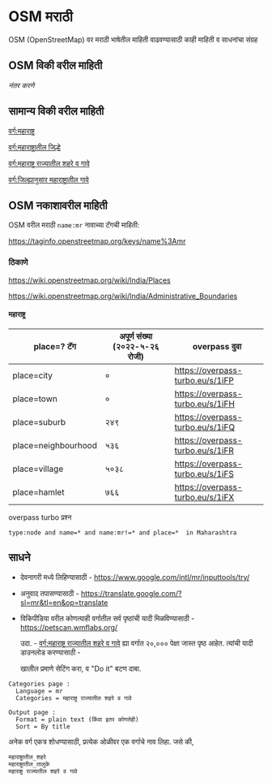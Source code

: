 # OSM मराठी

OSM (OpenStreetMap) वर मराठी भाषेतील माहिती वाढवण्यासाठी काही माहिती व साधनांचा संग्रह

## OSM विकी वरील  माहिती

*नंतर करणे*

## सामान्य विकी वरील माहिती

[वर्ग:महाराष्ट्र](https://mr.wikipedia.org/wiki/%E0%A4%B5%E0%A4%B0%E0%A5%8D%E0%A4%97:%E0%A4%AE%E0%A4%B9%E0%A4%BE%E0%A4%B0%E0%A4%BE%E0%A4%B7%E0%A5%8D%E0%A4%9F%E0%A5%8D%E0%A4%B0)

[वर्ग:महाराष्ट्रातील जिल्हे](https://mr.wikipedia.org/wiki/%E0%A4%B5%E0%A4%B0%E0%A5%8D%E0%A4%97:%E0%A4%AE%E0%A4%B9%E0%A4%BE%E0%A4%B0%E0%A4%BE%E0%A4%B7%E0%A5%8D%E0%A4%9F%E0%A5%8D%E0%A4%B0%E0%A4%BE%E0%A4%A4%E0%A5%80%E0%A4%B2_%E0%A4%9C%E0%A4%BF%E0%A4%B2%E0%A5%8D%E0%A4%B9%E0%A5%87)


[वर्ग:महाराष्ट्र राज्यातील शहरे व गावे](https://mr.wikipedia.org/wiki/%E0%A4%B5%E0%A4%B0%E0%A5%8D%E0%A4%97:%E0%A4%AE%E0%A4%B9%E0%A4%BE%E0%A4%B0%E0%A4%BE%E0%A4%B7%E0%A5%8D%E0%A4%9F%E0%A5%8D%E0%A4%B0_%E0%A4%B0%E0%A4%BE%E0%A4%9C%E0%A5%8D%E0%A4%AF%E0%A4%BE%E0%A4%A4%E0%A5%80%E0%A4%B2_%E0%A4%B6%E0%A4%B9%E0%A4%B0%E0%A5%87_%E0%A4%B5_%E0%A4%97%E0%A4%BE%E0%A4%B5%E0%A5%87)

[वर्ग:जिल्ह्यानुसार महाराष्ट्रातील गावे](https://mr.wikipedia.org/wiki/%E0%A4%B5%E0%A4%B0%E0%A5%8D%E0%A4%97:%E0%A4%9C%E0%A4%BF%E0%A4%B2%E0%A5%8D%E0%A4%B9%E0%A5%8D%E0%A4%AF%E0%A4%BE%E0%A4%A8%E0%A5%81%E0%A4%B8%E0%A4%BE%E0%A4%B0_%E0%A4%AE%E0%A4%B9%E0%A4%BE%E0%A4%B0%E0%A4%BE%E0%A4%B7%E0%A5%8D%E0%A4%9F%E0%A5%8D%E0%A4%B0%E0%A4%BE%E0%A4%A4%E0%A5%80%E0%A4%B2_%E0%A4%97%E0%A4%BE%E0%A4%B5%E0%A5%87)


## OSM नकाशावरील माहिती

OSM वरील मराठी `name:mr` नावाच्या टॅगची माहिती:

https://taginfo.openstreetmap.org/keys/name%3Amr

### ठिकाणे

https://wiki.openstreetmap.org/wiki/India/Places

https://wiki.openstreetmap.org/wiki/India/Administrative_Boundaries

#### महाराष्ट्र

| place=? टॅग | अपूर्ण संख्या (२०२२-५-२६ रोजी) | overpass दुवा
| --- | --- | --- |
| place=city | ० | https://overpass-turbo.eu/s/1iFP
| place=town | ० | https://overpass-turbo.eu/s/1iFH
| place=suburb | २४९ | https://overpass-turbo.eu/s/1iFQ
| place=neighbourhood | ५३६ | https://overpass-turbo.eu/s/1iFR
| place=village | ५०३८ | https://overpass-turbo.eu/s/1iFS
| place=hamlet | ७६६ | https://overpass-turbo.eu/s/1iFX

overpass turbo प्रश्न

`type:node and name=* and name:mr!=* and place=*  in Maharashtra`

## साधने

- देवनागरी मध्ये लिहिण्यासाठी -
https://www.google.com/intl/mr/inputtools/try/

- अनुवाद तपासण्यासाठी -
https://translate.google.com/?sl=mr&tl=en&op=translate

- विकिपीडिया वरील कोणत्याही वर्गातील सर्व पृष्ठांची यादी मिळविण्यासाठी -
https://petscan.wmflabs.org/

  उदा. - [वर्ग:महाराष्ट्र राज्यातील शहरे व गावे](https://mr.wikipedia.org/wiki/%E0%A4%B5%E0%A4%B0%E0%A5%8D%E0%A4%97:%E0%A4%AE%E0%A4%B9%E0%A4%BE%E0%A4%B0%E0%A4%BE%E0%A4%B7%E0%A5%8D%E0%A4%9F%E0%A5%8D%E0%A4%B0_%E0%A4%B0%E0%A4%BE%E0%A4%9C%E0%A5%8D%E0%A4%AF%E0%A4%BE%E0%A4%A4%E0%A5%80%E0%A4%B2_%E0%A4%B6%E0%A4%B9%E0%A4%B0%E0%A5%87_%E0%A4%B5_%E0%A4%97%E0%A4%BE%E0%A4%B5%E0%A5%87) ह्या वर्गात २०,००० पेक्षा जास्त पृष्ठ आहेत. त्यांची यादी डाउनलोड करण्यासाठी -

  खालील प्रमाणे सेटिंग करा, व "Do it" बटण दाबा. 

```
Categories page :
  Language = mr
  Categories = महाराष्ट्र राज्यातील शहरे व गावे

Output page :
  Format = plain text (किंवा इतर कोणतेही)
  Sort = By title
```

अनेक वर्ग एकत्र शोधण्यासाठी, प्रत्येक ओळीवर एक वर्गाचे नाव लिहा. जसे की,
```
महाराष्ट्रातील_शहरे
महाराष्ट्रातील_तालुके
महाराष्ट्र राज्यातील शहरे व गावे
```
